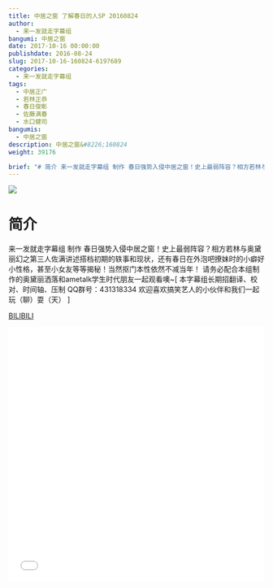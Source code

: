 ```yaml
---
title: 中居之窗 了解春日的人SP 20160824
author: 
  - 来一发就走字幕组
bangumi: 中居之窗
date: 2017-10-16 00:00:00
publishdate: 2016-08-24
slug: 2017-10-16-160824-6197689
categories: 
  - 来一发就走字幕组
tags: 
  - 中居正广
  - 若林正恭
  - 春日俊彰
  - 佐藤满春
  - 水口健司
bangumis: 
  - 中居之窗
description: 中居之窗&#8226;160824
weight: 39176

brief: "# 简介 来一发就走字幕组 制作 春日强势入侵中居之窗！史上最弱阵容？相方若林与奥黛丽幻之第三人佐满讲述搭档初期的轶事和现状，还有春日在外泡吧撩妹时的小癖好小性格，甚至小女友等等揭秘！当然抠门本性依然不减当年！ 请务必配合本组制作的奥黛丽洒落和ametalk学生时代朋友一起观看噢~"
---
```


![](https://i.imgur.com/Szgh469.jpg)

# 简介  
来一发就走字幕组 制作 春日强势入侵中居之窗！史上最弱阵容？相方若林与奥黛丽幻之第三人佐满讲述搭档初期的轶事和现状，还有春日在外泡吧撩妹时的小癖好小性格，甚至小女友等等揭秘！当然抠门本性依然不减当年！ 请务必配合本组制作的奥黛丽洒落和ametalk学生时代朋友一起观看噢~[ 本字幕组长期招翻译、校对、时间轴、压制   QQ群号：431318334 欢迎喜欢搞笑艺人的小伙伴和我们一起玩（聊）耍（天） ]

  [BILIBILI](https://www.bilibili.com/video/av6197689/)


<div class="vcontainer">  <iframe class='video' src="//www.bilibili.com/blackboard/player.html?aid=6197689" width="100%" height="500" frameborder="0" allowfullscreen="allowfullscreen"></iframe></div>
